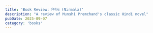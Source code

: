 ```yaml
---
title: 'Book Review: निर्मला (Nirmala)'
description: "A review of Munshi Premchand's classic Hindi novel"
pubDate: 2025-09-07
category: 'books'
---
```

